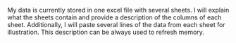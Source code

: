 My data is currently stored in one excel file with several sheets. I will explain what the sheets contain and provide a description of the columns of each sheet. Additionally, I will paste several lines of the data from each sheet for illustration. This description can be always used to refresh memory.
